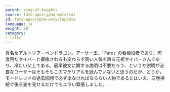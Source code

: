 ```yaml
---
parent: king-of-knights
source: fate-apocrypha-material
id: fate-apocrypha-encyclopedia
language: ja
weight: 28
category:
- title
---
```


真名をアルトリア・ペンドラゴン。アーサー王。「Fate」の看板役者であり、何度目だセイバーと揶揄されるも変わらず高い人気を誇る元祖セイバーさんであり、冷たい父上である。最早彼女に関する説明は不要だろう、というか説明が必要なユーザーはそもそもこのマテリアルを読んでいないと思うのだが、どうか。
モードレッドの過去回想で必ず出なければならない人物であるとはいえ、三巻挿絵で後ろ姿を見せるだけでもエラい緊張しました。

